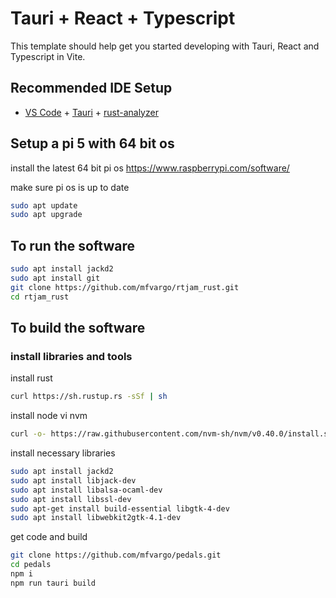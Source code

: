 # Tauri + React + Typescript

This template should help get you started developing with Tauri, React and Typescript in Vite.

## Recommended IDE Setup

- [VS Code](https://code.visualstudio.com/) + [Tauri](https://marketplace.visualstudio.com/items?itemName=tauri-apps.tauri-vscode) + [rust-analyzer](https://marketplace.visualstudio.com/items?itemName=rust-lang.rust-analyzer)

## Setup a pi 5 with 64 bit os

install the latest 64 bit pi os <https://www.raspberrypi.com/software/>

make sure pi os is up to date

```bash
sudo apt update
sudo apt upgrade
```

## To run the software

```bash
sudo apt install jackd2
sudo apt install git
git clone https://github.com/mfvargo/rtjam_rust.git
cd rtjam_rust
```

## To build the software

### install libraries and tools

install rust

```bash
curl https://sh.rustup.rs -sSf | sh
```

install node vi nvm

```bash
curl -o- https://raw.githubusercontent.com/nvm-sh/nvm/v0.40.0/install.sh | bash
```

install necessary libraries

```bash
sudo apt install jackd2
sudo apt install libjack-dev
sudo apt install libalsa-ocaml-dev
sudo apt install libssl-dev
sudo apt-get install build-essential libgtk-4-dev
sudo apt install libwebkit2gtk-4.1-dev
```

get code and build

```bash
git clone https://github.com/mfvargo/pedals.git
cd pedals
npm i
npm run tauri build
```

